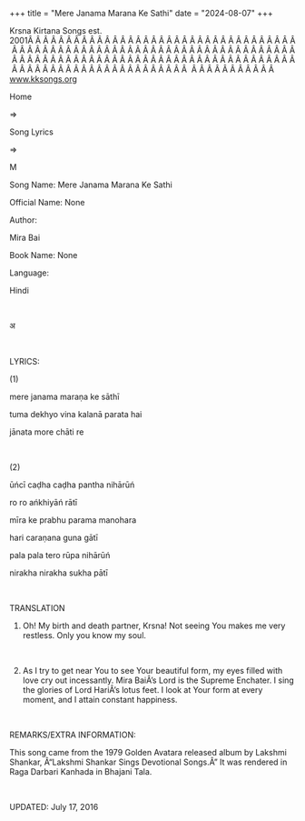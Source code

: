 +++ 
title = "Mere Janama Marana Ke Sathi"
date = "2024-08-07"
+++

Krsna Kirtana Songs est. 2001Â Â Â Â Â Â Â Â Â Â Â Â Â Â Â Â Â Â Â Â Â Â Â Â Â Â Â Â Â Â Â Â Â Â Â Â Â Â Â Â Â Â Â Â Â Â Â Â Â Â Â Â Â Â Â Â Â Â Â Â Â Â Â Â Â Â Â Â Â Â Â Â Â Â Â Â Â Â Â Â Â Â Â Â Â Â Â Â Â Â Â Â Â Â Â Â Â Â Â Â Â Â Â Â Â Â Â Â Â Â Â Â Â Â Â Â Â Â Â Â Â Â Â Â Â Â Â Â Â Â Â Â  Â Â Â Â Â Â Â Â Â Â Â  
www.kksongs.org








Home
 
⇒
 
Song Lyrics
 
⇒
 
M


Song
Name: Mere Janama Marana Ke Sathi


Official
Name: None


Author:

Mira Bai


Book
Name: None


Language:

Hindi


 








अ








 


LYRICS:


(1)


mere janama
maraṇa ke sāthī


tuma dekhyo
vina kalanā parata hai


jānata
more chāti re


 


(2)


ūńcī
caḍha caḍha pantha nihārūń


ro ro
ańkhiyāń rātī


mīra
ke prabhu parama manohara


hari
caraṇana guna gātī


pala pala
tero rūpa nihārūń


nirakha
nirakha sukha pātī


 


TRANSLATION


1) Oh!
My birth and death partner, Krsna! Not seeing You makes me very restless. Only
you know my soul.


 


2) As
I try to get near You to see Your beautiful form, my eyes filled with love cry
out incessantly. Mira BaiÂ’s Lord is the Supreme Enchater. I sing the glories of
Lord HariÂ’s lotus feet. I look at Your form at every moment, and I attain constant
happiness.


 


REMARKS/EXTRA
INFORMATION:


This
song came from the 1979 Golden Avatara released album by Lakshmi Shankar, Â“Lakshmi
Shankar Sings Devotional Songs.Â” It was rendered in Raga Darbari Kanhada in
Bhajani Tala.


 


UPDATED:
 July 17, 2016